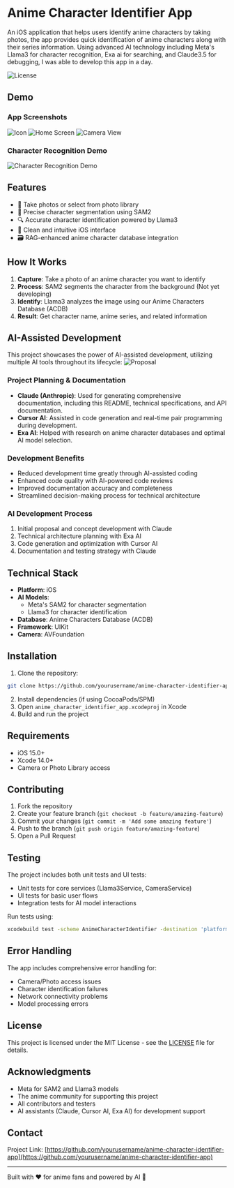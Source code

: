 # Anime Character Identifier App

An iOS application that helps users identify anime characters by taking photos, the app provides quick identification of anime characters along with their series information. Using advanced AI technology including Meta's Llama3 for character recognition, Exa ai for searching, and Claude3.5 for debugging, I was able to develop this app in a day.

![License](https://img.shields.io/badge/license-MIT-blue.svg)

## Demo

### App Screenshots
![Icon](/Pic/icon.png)
![Home Screen](/Pic/homepage.jpg)
![Camera View](/Pic/mainpage.jpg)

### Character Recognition Demo
![Character Recognition Demo](/Pic/demo.GIF)


## Features

- 📸 Take photos or select from photo library
- 🎯 Precise character segmentation using SAM2
- 🔍 Accurate character identification powered by Llama3
- 📱 Clean and intuitive iOS interface
- 🗃️ RAG-enhanced anime character database integration

## How It Works

1. **Capture**: Take a photo of an anime character you want to identify
2. **Process**: SAM2 segments the character from the background (Not yet developing)
3. **Identify**: Llama3 analyzes the image using our Anime Characters Database (ACDB)
4. **Result**: Get character name, anime series, and related information

## AI-Assisted Development

This project showcases the power of AI-assisted development, utilizing multiple AI tools throughout its lifecycle:
![Proposal](/Pic/proposal.png)

### Project Planning & Documentation
- **Claude (Anthropic)**: Used for generating comprehensive documentation, including this README, technical specifications, and API documentation.
- **Cursor AI**: Assisted in code generation and real-time pair programming during development.
- **Exa AI**: Helped with research on anime character databases and optimal AI model selection.

### Development Benefits
- Reduced development time greatly through AI-assisted coding
- Enhanced code quality with AI-powered code reviews
- Improved documentation accuracy and completeness
- Streamlined decision-making process for technical architecture

### AI Development Process
1. Initial proposal and concept development with Claude
2. Technical architecture planning with Exa AI
3. Code generation and optimization with Cursor AI
4. Documentation and testing strategy with Claude

## Technical Stack

- **Platform**: iOS
- **AI Models**: 
  - Meta's SAM2 for character segmentation
  - Llama3 for character identification
- **Database**: Anime Characters Database (ACDB)
- **Framework**: UIKit
- **Camera**: AVFoundation

## Installation

1. Clone the repository:
```bash
git clone https://github.com/yourusername/anime-character-identifier-app.git
```

2. Install dependencies (if using CocoaPods/SPM)
3. Open `anime_character_identifier_app.xcodeproj` in Xcode
4. Build and run the project

## Requirements

- iOS 15.0+
- Xcode 14.0+
- Camera or Photo Library access

## Contributing

1. Fork the repository
2. Create your feature branch (`git checkout -b feature/amazing-feature`)
3. Commit your changes (`git commit -m 'Add some amazing feature'`)
4. Push to the branch (`git push origin feature/amazing-feature`)
5. Open a Pull Request

## Testing

The project includes both unit tests and UI tests:
- Unit tests for core services (Llama3Service, CameraService)
- UI tests for basic user flows
- Integration tests for AI model interactions

Run tests using:
```bash
xcodebuild test -scheme AnimeCharacterIdentifier -destination 'platform=iOS Simulator,name=iPhone 14'
```

## Error Handling

The app includes comprehensive error handling for:
- Camera/Photo access issues
- Character identification failures
- Network connectivity problems
- Model processing errors

## License

This project is licensed under the MIT License - see the [LICENSE](LICENSE) file for details.

## Acknowledgments

- Meta for SAM2 and Llama3 models
- The anime community for supporting this project
- All contributors and testers
- AI assistants (Claude, Cursor AI, Exa AI) for development support

## Contact

Project Link: [https://github.com/yourusername/anime-character-identifier-app](https://github.com/yourusername/anime-character-identifier-app)

---
Built with ❤️ for anime fans and powered by AI 🤖
